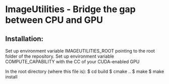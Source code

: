 ImageUtilities - Bridge the gap between CPU and GPU
===================================================

Installation:
-------------

Set up environment variable IMAGEUTILITIES_ROOT pointing to the root folder of the repository.
Set up environment variable COMPUTE_CAPABILITY with the CC of your CUDA-enabled GPU

In the root directory (where this file is):
$ cd build
$ cmake ..
$ make
$ make install